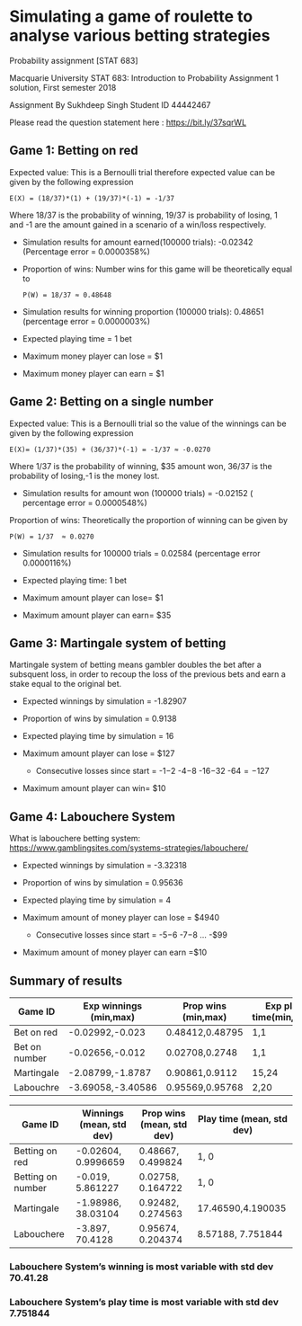 # Simulating a game of roulette to analyse various betting strategies


Probability assignment [STAT 683]

Macquarie University
STAT 683: Introduction to Probability
Assignment 1 solution, First semester 2018

Assignment By	Sukhdeep Singh
Student ID	44442467

Please read the question statement here : https://bit.ly/37sqrWL

## Game 1: Betting on red

Expected value: This is a Bernoulli trial therefore expected value can be given by the following expression

```
E(X) = (18/37)*(1) + (19/37)*(-1) = -1/37
```	
	
Where 18/37 is the probability of winning, 19/37 is probability of losing, 1 and -1 are the amount gained in a scenario of a win/loss respectively.

- Simulation results for amount earned(100000 trials): -0.02342 (Percentage error = 0.0000358%)

- Proportion of wins: Number wins for this game will be theoretically equal to 

	```
	P(W) = 18/37 ≈ 0.48648
	```
	
- Simulation results for winning proportion (100000 trials): 0.48651 (percentage error = 0.0000003%)

- Expected playing time = 1 bet

- Maximum money player can lose = $1 

- Maximum money player can earn = $1

## Game 2: Betting on a single number

Expected value: This is a Bernoulli trial so the value of the winnings can be given by the following expression

```
E(X)= (1/37)*(35) + (36/37)*(-1) = -1/37 ≈ -0.0270
```
	
Where 1/37 is the probability of winning, $35 amount won, 36/37 is the probability of losing,-1 is the money lost.

- Simulation results for amount won (100000 trials) = -0.02152 ( percentage error = 0.0000548%)

Proportion of wins: Theoretically the proportion of winning can be given by

```
P(W) = 1/37  ≈ 0.0270
```
	
- Simulation results for 100000 trials = 0.02584 (percentage error 0.0000116%)


- Expected playing time: 1 bet

- Maximum amount player can lose= $1

- Maximum amount player can earn= $35

## Game 3: Martingale system of betting

Martingale system of betting means gambler doubles the bet after a subsquent loss, in order to recoup the loss of the previous bets and earn a stake equal to the original bet.

- Expected winnings by simulation = -1.82907
- Proportion of wins by simulation = 0.9138
- Expected playing time by simulation = 16
	
- Maximum amount player can lose = $127
	- Consecutive losses since start = -$1 -$2 -$4 -$8 -$16 -$32 -$64 = -$127
- Maximum amount player can win= $10

## Game 4: Labouchere System

What is labouchere betting system: https://www.gamblingsites.com/systems-strategies/labouchere/

- Expected winnings by simulation = -3.32318
- Proportion of wins by simulation = 0.95636
- Expected playing time by simulation = 4
- Maximum amount of money player can lose = $4940
	- Consecutive losses since start = -$5 -$6 -$7 -$8 … -$99
	
- Maximum amount of money player can earn =$10

## Summary of results

|Game ID|	Exp winnings (min,max)	|Prop wins (min,max)|	Exp play time(min,max)|
|----|-----|------|------|
|Bet on red	|-0.02992,-0.023|	0.48412,0.48795|	1,1|
|Bet on number	|-0.02656,-0.012|	0.02708,0.2748|	1,1|
|Martingale|	-2.08799,-1.8787|	0.90861,0.9112|	15,24|
|Labouchre	|-3.69058,-3.40586|	0.95569,0.95768|	2,20|


|Game ID|	Winnings (mean, std dev)|	Prop wins (mean, std dev)	|Play time (mean, std dev)|
|----|-----|------|------|
|Betting on red	|-0.02604, 0.9996659	|0.48667, 0.499824	|1, 0|
|Betting on number	|-0.019, 5.861227	|0.02758, 0.164722	|1, 0|
|Martingale	|-1.98986, 38.03104	|0.92482, 0.274563	|17.46590,4.190035|
|Labouchere	|-3.897, 70.4128	|0.95674, 0.204374	|8.57188, 7.751844|

### Labouchere System’s  winning is most variable with std dev 70.41.28
### Labouchere System’s play time is most variable with std dev 7.751844









